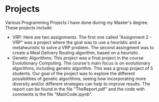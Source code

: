 # Projects
Various Programming Projects I have done during my Master's degree. These projects include:

- VRP: Here are two assignments. The first one called "Assignment 2 - VRP" was a project where the goal was to use a heuristic and a metaheuristic to solve a VRP problem. The second assingment was to create a Meal Delivery Routing algorithm, based on a heuristic. 
- Genetic Algorithms: This project was a final project in the course Evolutionary Computing. The course's main focus is on evolutionary algorithms, including genetic algorithm. This was a group project of 5 students. Our goal of the project was to explore the different possibilities of genetic algorithms, seeing how incorporating more diversity and/or different strategies can help to improve results. The report can be found in the file "TheReport.pdf" and the code with comments is the file "MainCode.ipynb".
